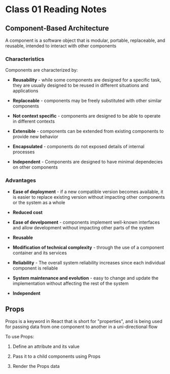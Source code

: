 # Class 01 Reading Notes

## Component-Based Architecture

A component is a software object that is modular, portable, replaceable, and reusable, intended to interact with other components

### Characteristics

Components are characterized by:

- **Reusability** - while some components are designed for a specific task, they are usually designed to be reused in different situations and applications

- **Replaceable** - components may be freely substituted with other similar components

- **Not context specific** - components are designed to be able to operate in different contexts

- **Extensible** - components can be extended from existing components to provide new behavior

- **Encapsulated** - components do not exposed details of internal processes

- **Independent** - Components are designed to have minimal dependecies on other components

### Advantages

- **Ease of deployment** - if a new compatible version becomes available, it is easier to replace existing version without impacting other components or the system as a whole

- **Reduced cost**

- **Ease of develpoment** - components implement well-known interfaces and allow development without impacting other parts of the system

- **Reusable**

- **Modification of technical complexity** - through the use of a component container and its services

- **Reliability** - The overall system reliability increases since each individual component is reliable

- **System maintenance and evolution** - easy to change and update the implementation without affecting the rest of the system

- **Independent**

## Props

Props is a keyword in React that is short for "properties", and is being used for passing data from one component to another in a uni-directional flow

To use Props:

1. Define an attribute and its value

2. Pass it to a child components using Props

3. Render the Props data
